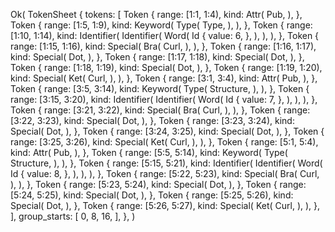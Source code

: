 Ok(
    TokenSheet {
        tokens: [
            Token {
                range: [1:1, 1:4),
                kind: Attr(
                    Pub,
                ),
            },
            Token {
                range: [1:5, 1:9),
                kind: Keyword(
                    Type(
                        Type,
                    ),
                ),
            },
            Token {
                range: [1:10, 1:14),
                kind: Identifier(
                    Identifier(
                        Word(
                            Id {
                                value: 6,
                            },
                        ),
                    ),
                ),
            },
            Token {
                range: [1:15, 1:16),
                kind: Special(
                    Bra(
                        Curl,
                    ),
                ),
            },
            Token {
                range: [1:16, 1:17),
                kind: Special(
                    Dot,
                ),
            },
            Token {
                range: [1:17, 1:18),
                kind: Special(
                    Dot,
                ),
            },
            Token {
                range: [1:18, 1:19),
                kind: Special(
                    Dot,
                ),
            },
            Token {
                range: [1:19, 1:20),
                kind: Special(
                    Ket(
                        Curl,
                    ),
                ),
            },
            Token {
                range: [3:1, 3:4),
                kind: Attr(
                    Pub,
                ),
            },
            Token {
                range: [3:5, 3:14),
                kind: Keyword(
                    Type(
                        Structure,
                    ),
                ),
            },
            Token {
                range: [3:15, 3:20),
                kind: Identifier(
                    Identifier(
                        Word(
                            Id {
                                value: 7,
                            },
                        ),
                    ),
                ),
            },
            Token {
                range: [3:21, 3:22),
                kind: Special(
                    Bra(
                        Curl,
                    ),
                ),
            },
            Token {
                range: [3:22, 3:23),
                kind: Special(
                    Dot,
                ),
            },
            Token {
                range: [3:23, 3:24),
                kind: Special(
                    Dot,
                ),
            },
            Token {
                range: [3:24, 3:25),
                kind: Special(
                    Dot,
                ),
            },
            Token {
                range: [3:25, 3:26),
                kind: Special(
                    Ket(
                        Curl,
                    ),
                ),
            },
            Token {
                range: [5:1, 5:4),
                kind: Attr(
                    Pub,
                ),
            },
            Token {
                range: [5:5, 5:14),
                kind: Keyword(
                    Type(
                        Structure,
                    ),
                ),
            },
            Token {
                range: [5:15, 5:21),
                kind: Identifier(
                    Identifier(
                        Word(
                            Id {
                                value: 8,
                            },
                        ),
                    ),
                ),
            },
            Token {
                range: [5:22, 5:23),
                kind: Special(
                    Bra(
                        Curl,
                    ),
                ),
            },
            Token {
                range: [5:23, 5:24),
                kind: Special(
                    Dot,
                ),
            },
            Token {
                range: [5:24, 5:25),
                kind: Special(
                    Dot,
                ),
            },
            Token {
                range: [5:25, 5:26),
                kind: Special(
                    Dot,
                ),
            },
            Token {
                range: [5:26, 5:27),
                kind: Special(
                    Ket(
                        Curl,
                    ),
                ),
            },
        ],
        group_starts: [
            0,
            8,
            16,
        ],
    },
)